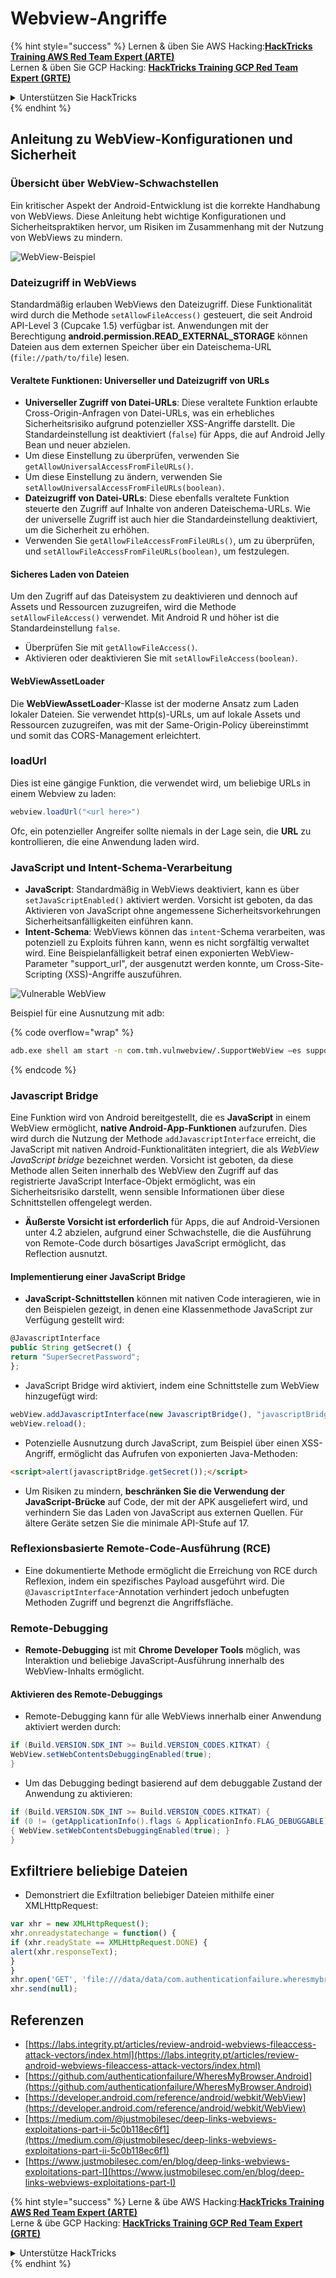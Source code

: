 # Webview-Angriffe

{% hint style="success" %}
Lernen & üben Sie AWS Hacking:<img src="/.gitbook/assets/arte.png" alt="" data-size="line">[**HackTricks Training AWS Red Team Expert (ARTE)**](https://training.hacktricks.xyz/courses/arte)<img src="/.gitbook/assets/arte.png" alt="" data-size="line">\
Lernen & üben Sie GCP Hacking: <img src="/.gitbook/assets/grte.png" alt="" data-size="line">[**HackTricks Training GCP Red Team Expert (GRTE)**<img src="/.gitbook/assets/grte.png" alt="" data-size="line">](https://training.hacktricks.xyz/courses/grte)

<details>

<summary>Unterstützen Sie HackTricks</summary>

* Überprüfen Sie die [**Abonnementpläne**](https://github.com/sponsors/carlospolop)!
* **Treten Sie der** 💬 [**Discord-Gruppe**](https://discord.gg/hRep4RUj7f) oder der [**Telegram-Gruppe**](https://t.me/peass) bei oder **folgen** Sie uns auf **Twitter** 🐦 [**@hacktricks\_live**](https://twitter.com/hacktricks\_live)**.**
* **Teilen Sie Hacking-Tricks, indem Sie PRs an die** [**HackTricks**](https://github.com/carlospolop/hacktricks) und [**HackTricks Cloud**](https://github.com/carlospolop/hacktricks-cloud) GitHub-Repos senden.

</details>
{% endhint %}

## Anleitung zu WebView-Konfigurationen und Sicherheit

### Übersicht über WebView-Schwachstellen

Ein kritischer Aspekt der Android-Entwicklung ist die korrekte Handhabung von WebViews. Diese Anleitung hebt wichtige Konfigurationen und Sicherheitspraktiken hervor, um Risiken im Zusammenhang mit der Nutzung von WebViews zu mindern.

![WebView-Beispiel](<../../.gitbook/assets/image (1190).png>)

### **Dateizugriff in WebViews**

Standardmäßig erlauben WebViews den Dateizugriff. Diese Funktionalität wird durch die Methode `setAllowFileAccess()` gesteuert, die seit Android API-Level 3 (Cupcake 1.5) verfügbar ist. Anwendungen mit der Berechtigung **android.permission.READ\_EXTERNAL\_STORAGE** können Dateien aus dem externen Speicher über ein Dateischema-URL (`file://path/to/file`) lesen.

#### **Veraltete Funktionen: Universeller und Dateizugriff von URLs**

* **Universeller Zugriff von Datei-URLs**: Diese veraltete Funktion erlaubte Cross-Origin-Anfragen von Datei-URLs, was ein erhebliches Sicherheitsrisiko aufgrund potenzieller XSS-Angriffe darstellt. Die Standardeinstellung ist deaktiviert (`false`) für Apps, die auf Android Jelly Bean und neuer abzielen.
* Um diese Einstellung zu überprüfen, verwenden Sie `getAllowUniversalAccessFromFileURLs()`.
* Um diese Einstellung zu ändern, verwenden Sie `setAllowUniversalAccessFromFileURLs(boolean)`.
* **Dateizugriff von Datei-URLs**: Diese ebenfalls veraltete Funktion steuerte den Zugriff auf Inhalte von anderen Dateischema-URLs. Wie der universelle Zugriff ist auch hier die Standardeinstellung deaktiviert, um die Sicherheit zu erhöhen.
* Verwenden Sie `getAllowFileAccessFromFileURLs()`, um zu überprüfen, und `setAllowFileAccessFromFileURLs(boolean)`, um festzulegen.

#### **Sicheres Laden von Dateien**

Um den Zugriff auf das Dateisystem zu deaktivieren und dennoch auf Assets und Ressourcen zuzugreifen, wird die Methode `setAllowFileAccess()` verwendet. Mit Android R und höher ist die Standardeinstellung `false`.

* Überprüfen Sie mit `getAllowFileAccess()`.
* Aktivieren oder deaktivieren Sie mit `setAllowFileAccess(boolean)`.

#### **WebViewAssetLoader**

Die **WebViewAssetLoader**-Klasse ist der moderne Ansatz zum Laden lokaler Dateien. Sie verwendet http(s)-URLs, um auf lokale Assets und Ressourcen zuzugreifen, was mit der Same-Origin-Policy übereinstimmt und somit das CORS-Management erleichtert.

### loadUrl

Dies ist eine gängige Funktion, die verwendet wird, um beliebige URLs in einem Webview zu laden:
```java
webview.loadUrl("<url here>")
```
Ofc, ein potenzieller Angreifer sollte niemals in der Lage sein, die **URL** zu kontrollieren, die eine Anwendung laden wird.

### **JavaScript und Intent-Schema-Verarbeitung**

* **JavaScript**: Standardmäßig in WebViews deaktiviert, kann es über `setJavaScriptEnabled()` aktiviert werden. Vorsicht ist geboten, da das Aktivieren von JavaScript ohne angemessene Sicherheitsvorkehrungen Sicherheitsanfälligkeiten einführen kann.
* **Intent-Schema**: WebViews können das `intent`-Schema verarbeiten, was potenziell zu Exploits führen kann, wenn es nicht sorgfältig verwaltet wird. Eine Beispielanfälligkeit betraf einen exponierten WebView-Parameter "support\_url", der ausgenutzt werden konnte, um Cross-Site-Scripting (XSS)-Angriffe auszuführen.

![Vulnerable WebView](<../../.gitbook/assets/image (1191).png>)

Beispiel für eine Ausnutzung mit adb:

{% code overflow="wrap" %}
```bash
adb.exe shell am start -n com.tmh.vulnwebview/.SupportWebView –es support_url "https://example.com/xss.html"
```
{% endcode %}

### Javascript Bridge

Eine Funktion wird von Android bereitgestellt, die es **JavaScript** in einem WebView ermöglicht, **native Android-App-Funktionen** aufzurufen. Dies wird durch die Nutzung der Methode `addJavascriptInterface` erreicht, die JavaScript mit nativen Android-Funktionalitäten integriert, die als _WebView JavaScript bridge_ bezeichnet werden. Vorsicht ist geboten, da diese Methode allen Seiten innerhalb des WebView den Zugriff auf das registrierte JavaScript Interface-Objekt ermöglicht, was ein Sicherheitsrisiko darstellt, wenn sensible Informationen über diese Schnittstellen offengelegt werden.

* **Äußerste Vorsicht ist erforderlich** für Apps, die auf Android-Versionen unter 4.2 abzielen, aufgrund einer Schwachstelle, die die Ausführung von Remote-Code durch bösartiges JavaScript ermöglicht, das Reflection ausnutzt.

#### Implementierung einer JavaScript Bridge

* **JavaScript-Schnittstellen** können mit nativen Code interagieren, wie in den Beispielen gezeigt, in denen eine Klassenmethode JavaScript zur Verfügung gestellt wird:
```javascript
@JavascriptInterface
public String getSecret() {
return "SuperSecretPassword";
};
```
* JavaScript Bridge wird aktiviert, indem eine Schnittstelle zum WebView hinzugefügt wird:
```javascript
webView.addJavascriptInterface(new JavascriptBridge(), "javascriptBridge");
webView.reload();
```
* Potenzielle Ausnutzung durch JavaScript, zum Beispiel über einen XSS-Angriff, ermöglicht das Aufrufen von exponierten Java-Methoden:
```html
<script>alert(javascriptBridge.getSecret());</script>
```
* Um Risiken zu mindern, **beschränken Sie die Verwendung der JavaScript-Brücke** auf Code, der mit der APK ausgeliefert wird, und verhindern Sie das Laden von JavaScript aus externen Quellen. Für ältere Geräte setzen Sie die minimale API-Stufe auf 17.

### Reflexionsbasierte Remote-Code-Ausführung (RCE)

* Eine dokumentierte Methode ermöglicht die Erreichung von RCE durch Reflexion, indem ein spezifisches Payload ausgeführt wird. Die `@JavascriptInterface`-Annotation verhindert jedoch unbefugten Methoden Zugriff und begrenzt die Angriffsfläche.

### Remote-Debugging

* **Remote-Debugging** ist mit **Chrome Developer Tools** möglich, was Interaktion und beliebige JavaScript-Ausführung innerhalb des WebView-Inhalts ermöglicht.

#### Aktivieren des Remote-Debuggings

* Remote-Debugging kann für alle WebViews innerhalb einer Anwendung aktiviert werden durch:
```java
if (Build.VERSION.SDK_INT >= Build.VERSION_CODES.KITKAT) {
WebView.setWebContentsDebuggingEnabled(true);
}
```
* Um das Debugging bedingt basierend auf dem debuggable Zustand der Anwendung zu aktivieren:
```java
if (Build.VERSION.SDK_INT >= Build.VERSION_CODES.KITKAT) {
if (0 != (getApplicationInfo().flags & ApplicationInfo.FLAG_DEBUGGABLE))
{ WebView.setWebContentsDebuggingEnabled(true); }
}
```
## Exfiltriere beliebige Dateien

* Demonstriert die Exfiltration beliebiger Dateien mithilfe einer XMLHttpRequest:
```javascript
var xhr = new XMLHttpRequest();
xhr.onreadystatechange = function() {
if (xhr.readyState == XMLHttpRequest.DONE) {
alert(xhr.responseText);
}
}
xhr.open('GET', 'file:///data/data/com.authenticationfailure.wheresmybrowser/databases/super_secret.db', true);
xhr.send(null);
```
## Referenzen

* [https://labs.integrity.pt/articles/review-android-webviews-fileaccess-attack-vectors/index.html](https://labs.integrity.pt/articles/review-android-webviews-fileaccess-attack-vectors/index.html)
* [https://github.com/authenticationfailure/WheresMyBrowser.Android](https://github.com/authenticationfailure/WheresMyBrowser.Android)
* [https://developer.android.com/reference/android/webkit/WebView](https://developer.android.com/reference/android/webkit/WebView)
* [https://medium.com/@justmobilesec/deep-links-webviews-exploitations-part-ii-5c0b118ec6f1](https://medium.com/@justmobilesec/deep-links-webviews-exploitations-part-ii-5c0b118ec6f1)
* [https://www.justmobilesec.com/en/blog/deep-links-webviews-exploitations-part-I](https://www.justmobilesec.com/en/blog/deep-links-webviews-exploitations-part-I)

{% hint style="success" %}
Lerne & übe AWS Hacking:<img src="/.gitbook/assets/arte.png" alt="" data-size="line">[**HackTricks Training AWS Red Team Expert (ARTE)**](https://training.hacktricks.xyz/courses/arte)<img src="/.gitbook/assets/arte.png" alt="" data-size="line">\
Lerne & übe GCP Hacking: <img src="/.gitbook/assets/grte.png" alt="" data-size="line">[**HackTricks Training GCP Red Team Expert (GRTE)**<img src="/.gitbook/assets/grte.png" alt="" data-size="line">](https://training.hacktricks.xyz/courses/grte)

<details>

<summary>Unterstütze HackTricks</summary>

* Überprüfe die [**Abonnementpläne**](https://github.com/sponsors/carlospolop)!
* **Tritt der** 💬 [**Discord-Gruppe**](https://discord.gg/hRep4RUj7f) oder der [**Telegram-Gruppe**](https://t.me/peass) bei oder **folge** uns auf **Twitter** 🐦 [**@hacktricks\_live**](https://twitter.com/hacktricks\_live)**.**
* **Teile Hacking-Tricks, indem du PRs an die** [**HackTricks**](https://github.com/carlospolop/hacktricks) und [**HackTricks Cloud**](https://github.com/carlospolop/hacktricks-cloud) GitHub-Repos sendest.

</details>
{% endhint %}
